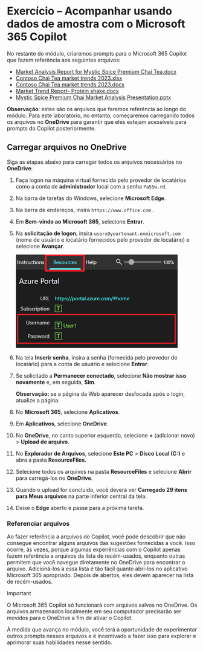 # Exercício – Acompanhar usando dados de amostra com o Microsoft 365 Copilot

No restante do módulo, criaremos prompts para o Microsoft 365 Copilot que fazem referência aos seguintes arquivos:

- [Market Analysis Report for Mystic Spice Premium Chai Tea.docx](https://go.microsoft.com/fwlink/?linkid=2268826)
- [Contoso Chai Tea market trends 2023.xlsx](https://go.microsoft.com/fwlink/?linkid=2268822)
- [Contoso Chai Tea market trends 2023.docx](https://go.microsoft.com/fwlink/?linkid=2269122)
- [Market Trend Report- Protein shake.docx](https://go.microsoft.com/fwlink/?linkid=2268827)
- [Mystic Spice Premium Chai Market Analysis Presentation.pptx](https://go.microsoft.com/fwlink/?linkid=2268768)

**Observação**: estes são os arquivos que faremos referência ao longo do módulo. Para este laboratório, no entanto, começaremos carregando todos os arquivos no **OneDrive** para garantir que eles estejam acessíveis para prompts do Copilot posteriormente.

## Carregar arquivos no OneDrive

Siga as etapas abaixo para carregar todos os arquivos necessários no **OneDrive**:

1. Faça logon na máquina virtual fornecida pelo provedor de locatários como a conta de **administrador** local com a senha `Pa55w.rd`.
2. Na barra de tarefas do Windows, selecione **Microsoft Edge**.
3. Na barra de endereços, insira `https://www.office.com` .
4. Em **Bem-vindo ao Microsoft 365**, selecione **Entrar**.
5. Na **solicitação de logon**, insira `userx@yourtenant.onmicrosoft.com` (nome de usuário e locatário fornecidos pelo provedor de locatário) e selecione **Avançar**.

    [![Painel de recursos de captura de tela em skillable](../media/lab_resources_password.png)](../media/lab_resources_password.png#lightbox)

6. Na tela **Inserir senha**, insira a senha (fornecida pelo provedor de locatário) para a conta de usuário e selecione **Entrar**.
7. Se solicitado a **Permanecer conectado**, selecione **Não mostrar isso novamente** e, em seguida, **Sim**.

    **Observação:** se a página da Web aparecer desfocada após o login, atualize a página.

8. No **Microsoft 365**, selecione **Aplicativos**.
9. Em **Aplicativos**, selecione **OneDrive**.
10. No **OneDrive**, no canto superior esquerdo, selecione **+** (adicionar novo) > **Upload de arquivo**.
11. No **Explorador de Arquivos**, selecione **Este PC** > **Disco Local (C:)** e abra a pasta **ResourceFiles.**
12. Selecione todos os arquivos na pasta **ResourceFiles** e selecione **Abrir** para carregá-los no **OneDrive**.
13. Quando o upload for concluído, você deverá ver **Carregado 29 itens para Meus arquivos** na parte inferior central da tela.
14. Deixe o **Edge** aberto e passe para a próxima tarefa.

### Referenciar arquivos

Ao fazer referência a arquivos do Copilot, você pode descobrir que não consegue encontrar alguns arquivos das sugestões fornecidas a você. Isso ocorre, às vezes, porque algumas experiências com o Copilot apenas fazem referência a arquivos da lista de recém-usados, enquanto outras permitem que você navegue diretamente no OneDrive para encontrar o arquivo. Adicioná-los a essa lista é tão fácil quanto abri-los no aplicativo Microsoft 365 apropriado.  Depois de abertos, eles devem aparecer na lista de recém-usados.

> [!IMPORTANT]
> O Microsoft 365 Copilot só funcionará com arquivos salvos no OneDrive. Os arquivos armazenados localmente em seu computador precisarão ser movidos para o OneDrive a fim de ativar o Copilot.

À medida que avança no módulo, você terá a oportunidade de experimentar outros prompts nesses arquivos e é incentivado a fazer isso para explorar e aprimorar suas habilidades nesse sentido.
